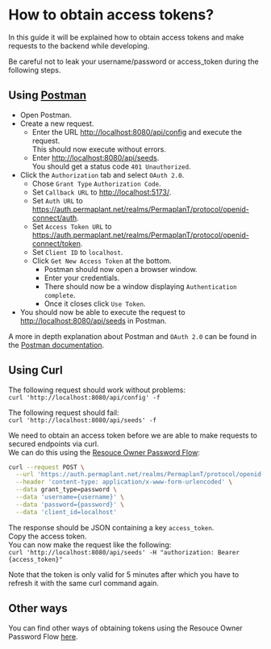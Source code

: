 # How to obtain access tokens?

In this guide it will be explained how to obtain access tokens and make requests to the backend while developing.

Be careful not to leak your username/password or access_token during the following steps.

## Using [Postman](https://www.postman.com/)

- Open Postman.
- Create a new request.
  - Enter the URL <http://localhost:8080/api/config> and execute the request.  
    This should now execute without errors.
  - Enter <http://localhost:8080/api/seeds>.  
    You should get a status code `401 Unauthorized`.
- Click the `Authorization` tab and select `OAuth 2.0`.
  - Chose `Grant Type` `Authorization Code`.
  - Set `Callback URL` to <http://localhost:5173/>.
  - Set `Auth URL` to <https://auth.permaplant.net/realms/PermaplanT/protocol/openid-connect/auth>.
  - Set `Access Token URL` to <https://auth.permaplant.net/realms/PermaplanT/protocol/openid-connect/token>.
  - Set `Client ID` to `localhost`.
  - Click `Get New Access Token` at the bottom.
    - Postman should now open a browser window.
    - Enter your credentials.
    - There should now be a window displaying `Authentication complete`.
    - Once it closes click `Use Token`.
- You should now be able to execute the request to <http://localhost:8080/api/seeds> in Postman.

A more in depth explanation about Postman and `OAuth 2.0` can be found in the [Postman documentation](https://learning.postman.com/docs/sending-requests/authorization/oauth-20/).

## Using Curl

The following request should work without problems:  
`curl 'http://localhost:8080/api/config' -f`

The following request should fail:  
`curl 'http://localhost:8080/api/seeds' -f`

We need to obtain an access token before we are able to make requests to secured endpoints via curl.  
We can do this using the [Resouce Owner Password Flow](https://auth0.com/docs/get-started/authentication-and-authorization-flow/resource-owner-password-flow):

```bash
curl --request POST \
  --url 'https://auth.permaplant.net/realms/PermaplanT/protocol/openid-connect/token' \
  --header 'content-type: application/x-www-form-urlencoded' \
  --data grant_type=password \
  --data 'username={username}' \
  --data 'password={password}' \
  --data 'client_id=localhost'
```

The response should be JSON containing a key `access_token`.  
Copy the access token.  
You can now make the request like the following:  
`curl 'http://localhost:8080/api/seeds' -H "authorization: Bearer {access_token}"`

Note that the token is only valid for 5 minutes after which you have to refresh it with the same curl command again.

## Other ways

You can find other ways of obtaining tokens using the Resouce Owner Password Flow [here](https://auth0.com/docs/get-started/authentication-and-authorization-flow/call-your-api-using-resource-owner-password-flow#example-post-to-token-url).
